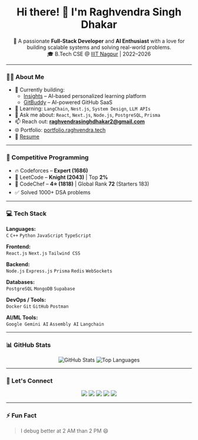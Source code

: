<h1 align="center">Hi there! 👋 I'm Raghvendra Singh Dhakar</h1>

<p align="center">
🚀 A passionate <strong>Full-Stack Developer</strong> and <strong>AI Enthusiast</strong> with a love for building scalable systems and solving real-world problems.<br/>
🎓 B.Tech CSE @ <a href="https://iiitn.ac.in" target="_blank">IIIT Nagpur</a> | 2022–2026
</p>

---

### 👨‍💻 About Me

- 🔭 Currently building:
  - [Insights](https://insights.raghvendra.tech) – AI-based personalized learning platform
  - [GitBuddy](https://gitbuddy.raghvendra.tech) – AI-powered GitHub SaaS  
- 🌱 Learning: `LangChain`, `Nest.js`, `System Design`, `LLM APIs`
- 💬 Ask me about: `React`, `Next.js`, `Node.js`, `PostgreSQL`, `Prisma`
- 📫 Reach out: **raghvendrasinghdhakar2@gmail.com**
- 🌐 Portfolio: [portfolio.raghvendra.tech](https://portfolio.raghvendra.tech)
- 📄 [Resume](https://drive.google.com/file/d/1CSQ3QZIqAtLaFiETXlbumaOEppgEFhZF/view?usp=drive_link)

---

### 🧠 Competitive Programming

- 🔥 Codeforces – **Expert (1686)**
- 🧠 LeetCode – **Knight (2043)** | Top **2%**
- 🥉 CodeChef – **4⭐ (1818)** | Global Rank **72** (Starters 183)
- ✅ Solved 1000+ DSA problems

---

### 💻 Tech Stack

**Languages:**  
`C` `C++` `Python` `JavaScript` `TypeScript`

**Frontend:**  
`React.js` `Next.js` `Tailwind CSS`

**Backend:**  
`Node.js` `Express.js` `Prisma` `Redis` `WebSockets`

**Databases:**  
`PostgreSQL` `MongoDB` `Supabase`

**DevOps / Tools:**  
`Docker` `Git` `GitHub` `Postman`

**AI/ML Tools:**  
`Google Gemini AI` `Assembly AI` `Langchain`

---

### 📊 GitHub Stats

<p align="center">
  <img src="https://github-readme-stats.vercel.app/api?username=dhakarRaghu&show_icons=true&theme=radical" alt="GitHub Stats"/>
  <img src="https://github-readme-stats.vercel.app/api/top-langs/?username=dhakarRaghu&layout=compact&theme=radical" alt="Top Languages"/>
</p>

---

### 🔗 Let's Connect

<p align="center">
  <a href="https://linkedin.com/in/raghvendra1853"><img src="https://img.shields.io/badge/-LinkedIn-blue?style=flat&logo=linkedin" /></a>
  <a href="https://github.com/dhakarRaghu"><img src="https://img.shields.io/badge/-GitHub-000?logo=github" /></a>
  <a href="https://codeforces.com/profile/00.ghost"><img src="https://img.shields.io/badge/-Codeforces-1F8ACB?logo=codeforces" /></a>
  <a href="https://www.codechef.com/users/raghvendra_04"><img src="https://img.shields.io/badge/-CodeChef-5B4638?logo=codechef" /></a>
  <a href="https://leetcode.com/u/cGJXZbKT0C/"><img src="https://img.shields.io/badge/-LeetCode-FFA116?logo=leetcode" /></a>
</p>

---

### ⚡ Fun Fact
> I debug better at 2 AM than 2 PM 😄
